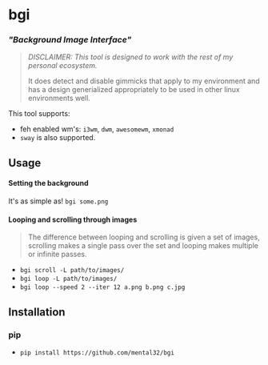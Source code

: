 # bgi
### *"Background Image Interface"*

> *DISCLAIMER: This tool is designed to work with the rest of my personal ecosystem.*
>
> It does detect and disable gimmicks that apply to my environment and has
> a design generialized appropriately to be used in other linux environments well.

This tool supports:

 - feh enabled wm's: `i3wm`, `dwm`, `awesomewm`, `xmonad`
 - `sway` is also supported.

## Usage

#### Setting the background

It's as simple as! `bgi some.png`

#### Looping and scrolling through images

> The difference between looping and scrolling is given a set of images,
> scrolling makes a single pass over the set and looping makes multiple or infinite passes.

 - `bgi scroll -L path/to/images/`
 - `bgi loop -L path/to/images/`
 - `bgi loop --speed 2 --iter 12 a.png b.png c.jpg`

## Installation

### pip

 - `pip install https://github.com/mental32/bgi`
